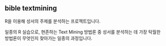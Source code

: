 ## bible textmining

R을 이용해 성서의 주제를 분석하는 프로젝트입니다.

일종의 R 실습으로, 현존하는 Text Mining 방법론 중 성서를 분석하는 데 가장 탁월한 방법론이 무엇인지 찾아가는 일종의 과정입니다.

